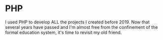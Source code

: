 # PHP

I used PHP to develop ALL the projects I created before 2019. Now that several years have passed and I'm almost free from the confinement of the formal education system, it's time to revisit my old friend.
